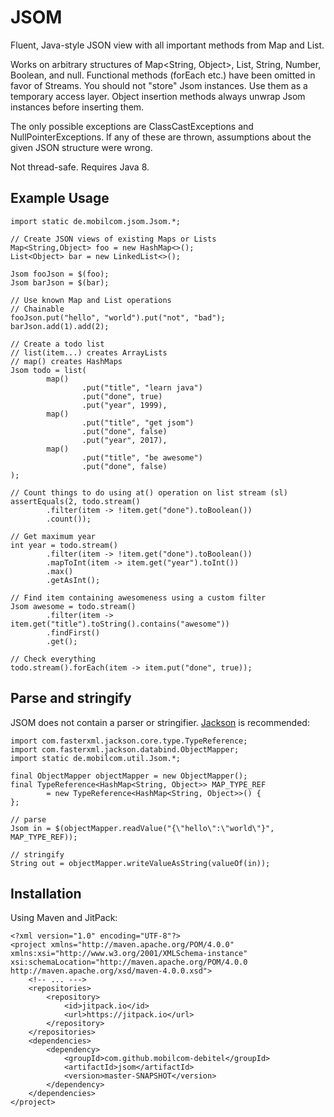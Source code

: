 # JSOM

Fluent, Java-style JSON view with all important methods from Map and List.

Works on arbitrary structures of Map<String, Object>, List<Object>, String,
Number, Boolean, and null. Functional methods (forEach etc.) have been
omitted in favor of Streams. You should not "store" Jsom instances. Use them
as a temporary access layer. Object insertion methods always unwrap Jsom
instances before inserting them.

The only possible exceptions are ClassCastExceptions and
NullPointerExceptions. If any of these are thrown, assumptions about the
given JSON structure were wrong.

Not thread-safe. Requires Java 8.

## Example Usage

```
import static de.mobilcom.jsom.Jsom.*;

// Create JSON views of existing Maps or Lists
Map<String,Object> foo = new HashMap<>();
List<Object> bar = new LinkedList<>();

Jsom fooJson = $(foo);
Jsom barJson = $(bar);

// Use known Map and List operations
// Chainable
fooJson.put("hello", "world").put("not", "bad");
barJson.add(1).add(2);

// Create a todo list
// list(item...) creates ArrayLists
// map() creates HashMaps
Jsom todo = list(
        map()
                .put("title", "learn java")
                .put("done", true)
                .put("year", 1999),
        map()
                .put("title", "get jsom")
                .put("done", false)
                .put("year", 2017),
        map()
                .put("title", "be awesome")
                .put("done", false)
);

// Count things to do using at() operation on list stream (sl)
assertEquals(2, todo.stream()
        .filter(item -> !item.get("done").toBoolean())
        .count());

// Get maximum year
int year = todo.stream()
        .filter(item -> !item.get("done").toBoolean())
        .mapToInt(item -> item.get("year").toInt())
        .max()
        .getAsInt();

// Find item containing awesomeness using a custom filter
Jsom awesome = todo.stream()
        .filter(item -> item.get("title").toString().contains("awesome"))
        .findFirst()
        .get();

// Check everything
todo.stream().forEach(item -> item.put("done", true));
```

## Parse and stringify

JSOM does not contain a parser or stringifier.
[Jackson](https://github.com/FasterXML/jackson) is recommended:

```
import com.fasterxml.jackson.core.type.TypeReference;
import com.fasterxml.jackson.databind.ObjectMapper;
import static de.mobilcom.util.Jsom.*;

final ObjectMapper objectMapper = new ObjectMapper();
final TypeReference<HashMap<String, Object>> MAP_TYPE_REF
        = new TypeReference<HashMap<String, Object>>() {
};

// parse
Jsom in = $(objectMapper.readValue("{\"hello\":\"world\"}", MAP_TYPE_REF));

// stringify
String out = objectMapper.writeValueAsString(valueOf(in));
```

## Installation

Using Maven and JitPack:

```
<?xml version="1.0" encoding="UTF-8"?>
<project xmlns="http://maven.apache.org/POM/4.0.0" xmlns:xsi="http://www.w3.org/2001/XMLSchema-instance" xsi:schemaLocation="http://maven.apache.org/POM/4.0.0 http://maven.apache.org/xsd/maven-4.0.0.xsd">
    <!-- ... --->
    <repositories>
        <repository>
            <id>jitpack.io</id>
            <url>https://jitpack.io</url>
        </repository>
    </repositories>
    <dependencies>
        <dependency>
            <groupId>com.github.mobilcom-debitel</groupId>
            <artifactId>jsom</artifactId>
            <version>master-SNAPSHOT</version>
        </dependency>
    </dependencies>
</project>
```